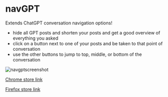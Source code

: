 # navGPT
Extends ChatGPT conversation navigation options!

- hide all GPT posts and shorten your posts and get a good overview of everything you asked
- click on a button next to one of your posts and be taken to that point of conversation
- use the other buttons to jump to top, middle, or bottom of the conversation

![navgptscreenshot](https://github.com/danaxo/navGPT/assets/71124433/11cd917b-824d-46df-bc59-b22026400073)

[Chrome store link](https://chromewebstore.google.com/detail/navgpt/nkoagiekdadiaboofkgbojpipjlcmpgl)

[Firefox store link](https://addons.mozilla.org/en-US/firefox/addon/navgpt/)
